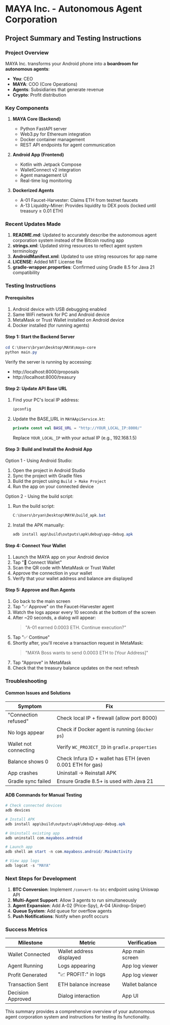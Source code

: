 # MAYA Inc. - Autonomous Agent Corporation
## Project Summary and Testing Instructions

### Project Overview
MAYA Inc. transforms your Android phone into a **boardroom for autonomous agents**:
- **You**: CEO
- **MAYA**: COO (Core Operations)
- **Agents**: Subsidiaries that generate revenue
- **Crypto**: Profit distribution

### Key Components

1. **MAYA Core (Backend)**
   - Python FastAPI server
   - Web3.py for Ethereum integration
   - Docker container management
   - REST API endpoints for agent communication

2. **Android App (Frontend)**
   - Kotlin with Jetpack Compose
   - WalletConnect v2 integration
   - Agent management UI
   - Real-time log monitoring

3. **Dockerized Agents**
   - A-01 Faucet-Harvester: Claims ETH from testnet faucets
   - A-13 Liquidity-Miner: Provides liquidity to DEX pools (locked until treasury ≥ 0.01 ETH)

### Recent Updates Made

1. **README.md**: Updated to accurately describe the autonomous agent corporation system instead of the Bitcoin routing app
2. **strings.xml**: Updated string resources to reflect agent system terminology
3. **AndroidManifest.xml**: Updated to use string resources for app name
4. **LICENSE**: Added MIT License file
5. **gradle-wrapper.properties**: Confirmed using Gradle 8.5 for Java 21 compatibility

### Testing Instructions

#### Prerequisites
1. Android device with USB debugging enabled
2. Same WiFi network for PC and Android device
3. MetaMask or Trust Wallet installed on Android device
4. Docker installed (for running agents)

#### Step 1: Start the Backend Server
```powershell
cd C:\Users\bryan\Desktop\MAYA\maya-core
python main.py
```

Verify the server is running by accessing:
- http://localhost:8000/proposals
- http://localhost:8000/treasury

#### Step 2: Update API Base URL
1. Find your PC's local IP address:
   ```powershell
   ipconfig
   ```
2. Update the BASE_URL in `MAYAApiService.kt`:
   ```kotlin
   private const val BASE_URL = "http://YOUR_LOCAL_IP:8000/"
   ```
   Replace `YOUR_LOCAL_IP` with your actual IP (e.g., 192.168.1.5)

#### Step 3: Build and Install the Android App
Option 1 - Using Android Studio:
1. Open the project in Android Studio
2. Sync the project with Gradle files
3. Build the project using `Build > Make Project`
4. Run the app on your connected device

Option 2 - Using the build script:
1. Run the build script:
   ```powershell
   C:\Users\bryan\Desktop\MAYA\build_apk.bat
   ```
2. Install the APK manually:
   ```powershell
   adb install app\build\outputs\apk\debug\app-debug.apk
   ```

#### Step 4: Connect Your Wallet
1. Launch the MAYA app on your Android device
2. Tap "🔌 Connect Wallet"
3. Scan the QR code with MetaMask or Trust Wallet
4. Approve the connection in your wallet
5. Verify that your wallet address and balance are displayed

#### Step 5: Approve and Run Agents
1. Go back to the main screen
2. Tap "✅ Approve" on the Faucet-Harvester agent
3. Watch the logs appear every 10 seconds at the bottom of the screen
4. After ~20 seconds, a dialog will appear:
   > "A-01 earned 0.0003 ETH. Continue execution?"
5. Tap "✅ Continue"
6. Shortly after, you'll receive a transaction request in MetaMask:
   > "MAYA Boss wants to send 0.0003 ETH to [Your Address]"
7. Tap "Approve" in MetaMask
8. Check that the treasury balance updates on the next refresh

### Troubleshooting

#### Common Issues and Solutions

| Symptom | Fix |
|--------|-----|
| "Connection refused" | Check local IP + firewall (allow port 8000) |
| No logs appear | Check if Docker agent is running (`docker ps`) |
| Wallet not connecting | Verify `WC_PROJECT_ID` in `gradle.properties` |
| Balance shows 0 | Check Infura ID + wallet has ETH (even 0.001 ETH for gas) |
| App crashes | Uninstall → Reinstall APK |
| Gradle sync failed | Ensure Gradle 8.5+ is used with Java 21 |

#### ADB Commands for Manual Testing
```powershell
# Check connected devices
adb devices

# Install APK
adb install app\build\outputs\apk\debug\app-debug.apk

# Uninstall existing app
adb uninstall com.mayaboss.android

# Launch app
adb shell am start -n com.mayaboss.android/.MainActivity

# View app logs
adb logcat -s "MAYA"
```

### Next Steps for Development

1. **BTC Conversion**: Implement `/convert-to-btc` endpoint using Uniswap API
2. **Multi-Agent Support**: Allow 3 agents to run simultaneously
3. **Agent Expansion**: Add A-02 (Price-Spy), A-04 (Airdrop-Sniper)
4. **Queue System**: Add queue for overflow agents
5. **Push Notifications**: Notify when profit occurs

### Success Metrics

| Milestone | Metric | Verification |
|-----------|--------|--------------|
| Wallet Connected | Wallet address displayed | App main screen |
| Agent Running | Logs appearing | App log viewer |
| Profit Generated | "📈 PROFIT:" in logs | App log viewer |
| Transaction Sent | ETH balance increase | Wallet balance |
| Decision Approved | Dialog interaction | App UI |

This summary provides a comprehensive overview of your autonomous agent corporation system and instructions for testing its functionality.
